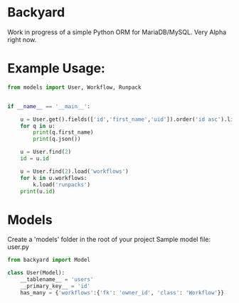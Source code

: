 # Backyard

Work in progress of a simple Python ORM for MariaDB/MySQL. Very Alpha right now.

# Example Usage:
~~~python
from models import User, Workflow, Runpack


if __name__ == '__main__':

    u = User.get().fields(['id','first_name','uid']).order('id asc').limit(10)
    for q in u:
        print(q.first_name)
        print(q.json())

    u = User.find(2)
    id = u.id

    u = User.find(2).load('workflows')
    for k in u.workflows:
        k.load('runpacks')
    print(u.id)
~~~

# Models
Create a 'models' folder in the root of your project
Sample model file: user.py
~~~python
from backyard import Model

class User(Model):
    __tablename__ = 'users'
    __primary_key__ = 'id'
    has_many = {'workflows':{'fk': 'owner_id', 'class': 'Workflow'}}
~~~
